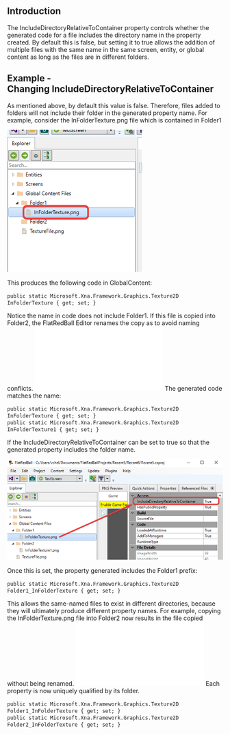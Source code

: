 ## Introduction

The IncludeDirectoryRelativeToContainer property controls whether the generated code for a file includes the directory name in the property created. By default this is false, but setting it to true allows the addition of multiple files with the same name in the same screen, entity, or global content as long as the files are in different folders.

## Example - Changing IncludeDirectoryRelativeToContainer

As mentioned above, by default this value is false. Therefore, files added to folders will not include their folder in the generated property name. For example, consider the InFolderTexture.png file which is contained in Folder1

![](/media/2023-02-img_63e252deee778.png)

This produces the following code in GlobalContent:

    public static Microsoft.Xna.Framework.Graphics.Texture2D InFolderTexture { get; set; }

Notice the name in code does not include Folder1. If this file is copied into Folder2, the FlatRedBall Editor renames the copy as to avoid naming conflicts. [![](/wp-content/uploads/2023/02/07_06-33-51.gif.md)](/wp-content/uploads/2023/02/07_06-33-51.gif.md) The generated code matches the name:

    public static Microsoft.Xna.Framework.Graphics.Texture2D InFolderTexture { get; set; }
    public static Microsoft.Xna.Framework.Graphics.Texture2D InFolderTexture1 { get; set; }

If the IncludeDirectoryRelativeToContainer can be set to true so that the generated property includes the folder name.

![](/media/2023-02-img_63e2541e712d1.png)

Once this is set, the property generated includes the Folder1 prefix:

    public static Microsoft.Xna.Framework.Graphics.Texture2D Folder1_InFolderTexture { get; set; }

This allows the same-named files to exist in different directories, because they will ultimately produce different property names. For example, copying the InFolderTexture.png file into Folder2 now results in the file copied without being renamed. [![](/wp-content/uploads/2023/02/07_06-45-05.gif.md)](/wp-content/uploads/2023/02/07_06-45-05.gif.md) Each property is now uniquely qualified by its folder.

    public static Microsoft.Xna.Framework.Graphics.Texture2D Folder1_InFolderTexture { get; set; }
    public static Microsoft.Xna.Framework.Graphics.Texture2D Folder2_InFolderTexture { get; set; }

 

